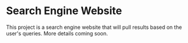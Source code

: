 # Search Engine Website
This project is a search engine website that will pull results based on the user's queries. More details coming soon.
